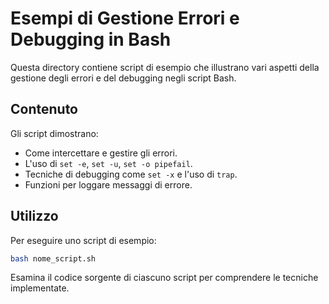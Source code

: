 # Esempi di Gestione Errori e Debugging in Bash

Questa directory contiene script di esempio che illustrano vari aspetti della gestione degli errori e del debugging negli script Bash.

## Contenuto

Gli script dimostrano:
- Come intercettare e gestire gli errori.
- L'uso di `set -e`, `set -u`, `set -o pipefail`.
- Tecniche di debugging come `set -x` e l'uso di `trap`.
- Funzioni per loggare messaggi di errore.

## Utilizzo

Per eseguire uno script di esempio:
```bash
bash nome_script.sh
```

Esamina il codice sorgente di ciascuno script per comprendere le tecniche implementate.
